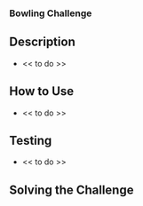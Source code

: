 
### Bowling Challenge

## Description

* << to do >>

## How to Use

* << to do >>

## Testing

* << to do >>

## Solving the Challenge